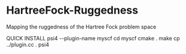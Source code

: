 # HartreeFock-Ruggedness
Mapping the ruggedness of the Hartree Fock problem space


QUICK INSTALL
 psi4 --plugin-name myscf
 cd myscf
 cmake .
 make
 cp ../plugin.cc .
 psi4
